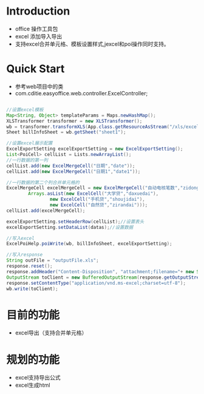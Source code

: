 # Introduction
- office 操作工具包
- excel 添加导入导出
- 支持excel合并单元格、模板设置样式,jexcel和poi操作同时支持。


# Quick Start
- 参考web项目中的类
- com.cditie.easyoffice.web.controller.ExcelController;

```java

//设置excel模板
Map<String, Object> templateParams = Maps.newHashMap();
XLSTransformer transformer = new XLSTransformer();
wb = transformer.transformXLS(App.class.getResourceAsStream("/xls/excel.xlsx"), templateParams);
Sheet billInfoSheet = wb.getSheet("sheet1");

//设置excel展示配置
ExcelExportSetting excelExportSetting = new ExcelExportSetting();
List<PoiCell> cellList = Lists.newArrayList();
//一行数据的第一列
cellList.add(new ExcelMergeCell("日期","date"));
cellList.add(new ExcelMergeCell("日期1","date1"));

//一行数据的第二个列合并单元格的
ExcelMergeCell excelMergeCell = new ExcelMergeCell("自动电核笔数","zidonghebishu",
		Arrays.asList(new ExcelCell("大学贷","daxuedai"),
				new ExcelCell("手机贷","shoujidai"),
				new ExcelCell("自然贷","zirandai")));
cellList.add(excelMergeCell);

excelExportSetting.setHeaderRow(cellList);//设置表头
excelExportSetting.setDataList(datas);//设置数据

//写入excel
ExcelPoiHelp.poiWrite(wb, billInfoSheet, excelExportSetting);

//写入response
String outFile = "outputFile.xls";
response.reset();
response.addHeader("Content-Disposition", "attachment;filename="+ new String(outFile.getBytes()));
OutputStream toClient = new BufferedOutputStream(response.getOutputStream());
response.setContentType("application/vnd.ms-excel;charset=utf-8");
wb.write(toClient);

```

# 目前的功能
* excel导出（支持合并单元格）

# 规划的功能
* excel支持导出公式
* excel生成html

